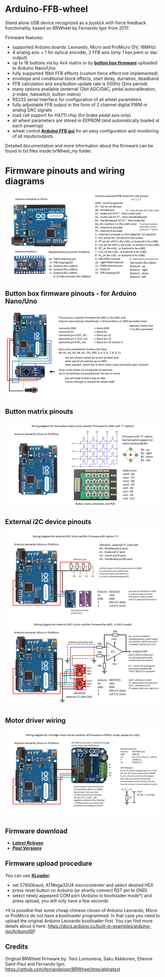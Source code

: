 # Arduino-FFB-wheel
Stand alone USB device recognized as a joystick with force feedback functionality, based on BRWheel by Fernando Igor from 2017.

Firmware features:
- supported Arduino boards: Leonardo, Micro and ProMicro (5V, 16MHz)
- 4 analog axis + 1 for optical encoder, 2 FFB axis (only 1 has pwm or dac output)
- up to 16 buttons via by 4x4 matrix or by **[button box firmware](https://github.com/ranenbg/Arduino-FFB-wheel/tree/master/tx_rw_ferrari_458_wheel_emu_16buttons)** uploaded to Arduino Nano/Uno
- fully supported 16bit FFB effects (custom force effect not implemented)
- envelope and conditional block effects, start delay, durration, deadband
- FFB calculation and axis/button update rate is 500Hz (2ms period)
- many options available (external 12bit ADC/DAC, pedal autocalibration, z-index, hatswitch, button matrix)
- RS232 serial interface for configuration of all wheel parameters
- fully adjustable FFB output in the form of 2 channel digital PWM or analog DAC signals
- load cell support for HX711 chip (for brake pedal axis only)
- all wheel parameters are stored in EEPROM (and automatically loaded at each powerup)
- wheel control **[Arduino FFB gui](https://github.com/ranenbg/Arduino-FFB-gui)** for an easy configuration and monitoring of all inputs/outputs 

Detailed documentation and more information about the firmware can be found in txt files inside brWheel_my folder.

# Firmware pinouts and wiring diagrams
![plot](./brWheel_my/Firmware-v18x%20pinout.png)
## Button box firmware pinouts - for Arduino Nano/Uno
![plot](./brWheel_my/Firmware-vXX1%20button%20box%20pinout.png)
## Button matrix pinouts
![plot](./brWheel_my/button_matrix_wiring_diagram.png)
## External i2C device pinouts
![plot](./brWheel_my/ads1015_wiring_diagram.png)
![plot](./brWheel_my/mcp4725_wiring_diagram.png)
## Motor driver wiring
![plot](./brWheel_my/bts7960_wiring_diagram.png)


## Firmware download

+ ***[Latest Release](https://github.com/ranenbg/Arduino-FFB-wheel/releases/latest)***
+ ***[Past Versions](https://github.com/ranenbg/Arduino-FFB-wheel/releases)***

## Firmware upload procedure
You can use **[XLoader](https://github.com/ranenbg/Arduino-FFB-wheel/tree/master/XLoader)**:
- set 57600baud, ATMega32U4 microcontroler and select desired HEX
- press reset button on Arduino (or shortly connect RST pin to GND)
- select newly appeared COM port (Arduino in bootloader mode*) and press upload, you will only have a few seconds

*It is possible that some cheap chinese clones of Arduino Leonardo, Micro or ProMicro do not have a bootloader programmed. In that case you need to upload the original Arduino Leonardo bootloader first. You can find more details about it here: https://docs.arduino.cc/built-in-examples/arduino-isp/ArduinoISP

## Credits

Original BRWheel firmware by: Tero Loimuneva, Saku Kekkonen, Etienne Saint-Paul and Fernando Igor.
https://github.com/fernandoigor/BRWheel/tree/alphatest

